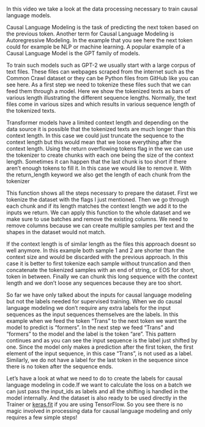 In this video we take a look at the data processing necessary to train causal language models.

Causal Language Modeling is the task of predicting the next token based on the previous token. Another term for Causal Language Modeling is Autoregressive Modeling. In the example that you see here the next token could for example be NLP or machine learning. A popular example of a Causal Language Model is the GPT family of models.

To train such models such as GPT-2 we usually start with a large corpus of text files. These files can webpages scraped from the internet such as the Common Crawl dataset or they can be Python files from GitHub like you can see here. As a first step we need to tokenize these files such that we can feed them through a model. Here we show the tokenized texts as bars of various length illustrating the different sequence lengths. Normally, the text files come in various sizes and which results in various sequence length of the tokenized texts.

Transformer models have a limited context length and depending on the data source it is possible that the tokenized texts are much longer than this context length. In this case we could just truncate the sequence to the context length but this would mean that we loose everything after the context length. Using the return overflowing tokens flag in the we can use the tokenizer to create chunks with each one being the size of the context length. Sometimes it can happen that the last chunk is too short if there aren’t enough tokens to fill it. In this case we would like to remove it. With the return_length keyword we also get the length of each chunk from the tokenizer

This function shows all the steps necessary to prepare the dataset. First we tokenize the dataset with the flags I just mentioned. Then we go through each chunk and if its length matches the context length we add it to the inputs we return. We can apply this function to the whole dataset and we make sure to use batches and remove the existing columns. We need to remove columns because we can create multiple samples per text and the shapes in the dataset would not match.

If the context length is of similar length as the files this approach doesnt so well anymore. In this example both sample 1 and 2 are shorter than the context size and would be discarded with the previous approach. In this case it is better to first tokenize each sample without truncation and then concatenate the tokenized samples with an end of string, or EOS for short, token in between. Finally we can chunk this long sequence with the context length and we don’t loose any sequences because they are too short.

So far we have only talked about the inputs for causal language modeling but not the labels needed for supervised training. When we do causal language modeling we don’t require any extra labels for the input sequences as the input sequences themselves are the labels. In this example when we feed the token “Trans” to the next token we want the model to predict is “formers”. In the next step we feed “Trans” and “formers” to the model and the label is the token “are”. This pattern continues and as you can see the input sequence is the label just shifted by one. Since the model only makes a prediction after the first token, the first element of the input sequence, in this case “Trans”, is not used as a label. Similarly, we do not have a label for the last token in the sequence since there is no token after the sequence ends.

Let’s have a look at what we need to do to create the labels for causal language modeling in code.If we want to calculate the loss on a batch we can just pass the input_ids as labels and all the shifting is handled in the model internally. And the dataset is also ready to be used directly in the Trainer or [keras.fit](http://keras.fit) if you are using TensorFlow. So you see there is no magic involved in processing data for causal language modeling and only requires a few simple steps!